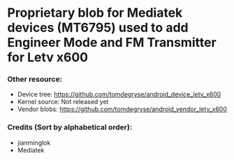 # Proprietary blob for Mediatek devices (MT6795) used to add Engineer Mode and FM Transmitter for Letv x600

### Other resource:
  - Device tree: https://github.com/tomdegryse/android_device_letv_x600
  - Kernel source: Not released yet
  - Vendor blobs: https://github.com/tomdegryse/android_vendor_letv_x600

### Credits (Sort by alphabetical order):
  - jianminglok
  - Mediatek
